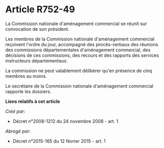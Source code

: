 # Article R752-49

La Commission nationale d'aménagement commercial se réunit sur convocation de son président. 

Les membres de la Commission nationale d'aménagement commercial reçoivent l'ordre du jour, accompagné des procès-verbaux des
réunions des commissions départementales d'aménagement commercial, des décisions de ces commissions, des recours et des
rapports des services instructeurs départementaux. 

La commission ne peut valablement délibérer qu'en présence de cinq membres au moins. 

Le secrétaire de la Commission nationale d'aménagement commercial rapporte les dossiers.

**Liens relatifs à cet article**

_Créé par_:

  - Décret n°2008-1212 du 24 novembre 2008 - art. 1

_Abrogé par_:

  - Décret n°2015-165 du 12 février 2015 - art. 1
